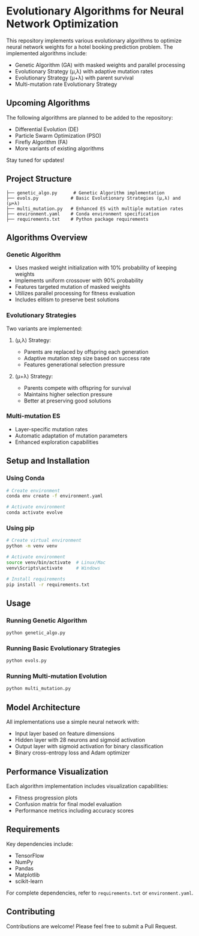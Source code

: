 # Evolutionary Algorithms for Neural Network Optimization

This repository implements various evolutionary algorithms to optimize neural network weights for a hotel booking prediction problem. The implemented algorithms include:

- Genetic Algorithm (GA) with masked weights and parallel processing
- Evolutionary Strategy (μ,λ) with adaptive mutation rates
- Evolutionary Strategy (μ+λ) with parent survival
- Multi-mutation rate Evolutionary Strategy

## Upcoming Algorithms

The following algorithms are planned to be added to the repository:
- Differential Evolution (DE)
- Particle Swarm Optimization (PSO)
- Firefly Algorithm (FA)
- More variants of existing algorithms

Stay tuned for updates!

## Project Structure

```
├── genetic_algo.py      # Genetic Algorithm implementation
├── evols.py            # Basic Evolutionary Strategies (μ,λ) and (μ+λ)
├── multi_mutation.py   # Enhanced ES with multiple mutation rates
├── environment.yaml    # Conda environment specification
├── requirements.txt    # Python package requirements
```

## Algorithms Overview

### Genetic Algorithm
- Uses masked weight initialization with 10% probability of keeping weights
- Implements uniform crossover with 90% probability
- Features targeted mutation of masked weights
- Utilizes parallel processing for fitness evaluation
- Includes elitism to preserve best solutions

### Evolutionary Strategies
Two variants are implemented:
1. (μ,λ) Strategy:
   - Parents are replaced by offspring each generation
   - Adaptive mutation step size based on success rate
   - Features generational selection pressure

2. (μ+λ) Strategy:
   - Parents compete with offspring for survival
   - Maintains higher selection pressure
   - Better at preserving good solutions

### Multi-mutation ES
- Layer-specific mutation rates
- Automatic adaptation of mutation parameters
- Enhanced exploration capabilities

## Setup and Installation

### Using Conda
```bash
# Create environment
conda env create -f environment.yaml

# Activate environment
conda activate evolve
```

### Using pip
```bash
# Create virtual environment
python -m venv venv

# Activate environment
source venv/bin/activate  # Linux/Mac
venv\Scripts\activate     # Windows

# Install requirements
pip install -r requirements.txt
```

## Usage

### Running Genetic Algorithm
```bash
python genetic_algo.py
```

### Running Basic Evolutionary Strategies
```bash
python evols.py
```

### Running Multi-mutation Evolution
```bash
python multi_mutation.py
```

## Model Architecture

All implementations use a simple neural network with:
- Input layer based on feature dimensions
- Hidden layer with 28 neurons and sigmoid activation
- Output layer with sigmoid activation for binary classification
- Binary cross-entropy loss and Adam optimizer

## Performance Visualization

Each algorithm implementation includes visualization capabilities:
- Fitness progression plots
- Confusion matrix for final model evaluation
- Performance metrics including accuracy scores

## Requirements

Key dependencies include:
- TensorFlow
- NumPy
- Pandas
- Matplotlib
- scikit-learn

For complete dependencies, refer to `requirements.txt` or `environment.yaml`.

## Contributing

Contributions are welcome! Please feel free to submit a Pull Request.

